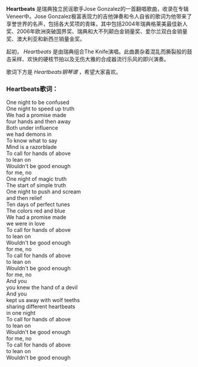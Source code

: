 

**Heartbeats** 是瑞典独立民谣歌手Jose Gonzalez的一首翻唱歌曲，收录在专辑Veneer中。Jose
Gonzalez极富表现力的吉他弹奏和令人自省的歌词为他带来了享誉世界的名声，包括各大奖项的青睐，其中包括2004年瑞典格莱美最佳新人奖、2006年欧洲突破国界奖、瑞典和大不列颠白金销量奖、爱尔兰双白金销量奖、澳大利亚和新西兰销量金奖。

起初， _Heartbeats_ 是由瑞典组合The
Knife演唱。此曲裹杂着混乱而撕裂般的鼓击采样、欢快的硬核节拍以及无伤大雅的合成器流行乐风的即兴演奏。

歌词下方是 _Heartbeats钢琴谱_ ，希望大家喜欢。

### Heartbeats歌词：

One night to be confused  
One night to speed up truth  
We had a promise made  
four hands and then away  
Both under influence  
we had demons in  
To know what to say  
Mind is a razorblade  
To call for hands of above  
to lean on  
Wouldn't be good enough  
for me, no  
One night of magic truth  
The start of simple truth  
One night to push and scream  
and then relief  
Ten days of perfect tunes  
The colors red and blue  
We had a promise made  
we were in love  
To call for hands of above  
to lean on  
Wouldn't be good enough  
for me, no  
To call for hands of above  
to lean on  
Wouldn't be good enough  
for me, no  
And you  
you knew the hand of a devil  
And you  
kept us away with wolf teeths  
sharing different heartbeats  
in one night  
To call for hands of above  
to lean on  
Wouldn't be good enough  
for me, no  
To call for hands of above  
to lean on  
Wouldn't be good enough

